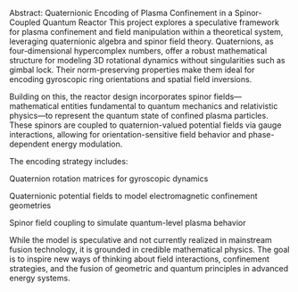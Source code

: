 Abstract: Quaternionic Encoding of Plasma Confinement in a Spinor-Coupled Quantum Reactor
This project explores a speculative framework for plasma confinement and field manipulation within a theoretical system, leveraging quaternionic algebra and spinor field theory. Quaternions, as four-dimensional hypercomplex numbers, offer a robust mathematical structure for modeling 3D rotational dynamics without singularities such as gimbal lock. Their norm-preserving properties make them ideal for encoding gyroscopic ring orientations and spatial field inversions.

Building on this, the reactor design incorporates spinor fields—mathematical entities fundamental to quantum mechanics and relativistic physics—to represent the quantum state of confined plasma particles. These spinors are coupled to quaternion-valued potential fields via gauge interactions, allowing for orientation-sensitive field behavior and phase-dependent energy modulation.

The encoding strategy includes:

Quaternion rotation matrices for gyroscopic dynamics

Quaternionic potential fields to model electromagnetic confinement geometries

Spinor field coupling to simulate quantum-level plasma behavior

While the model is speculative and not currently realized in mainstream fusion technology, it is grounded in credible mathematical physics. The goal is to inspire new ways of thinking about field interactions, confinement strategies, and the fusion of geometric and quantum principles in advanced energy systems.
